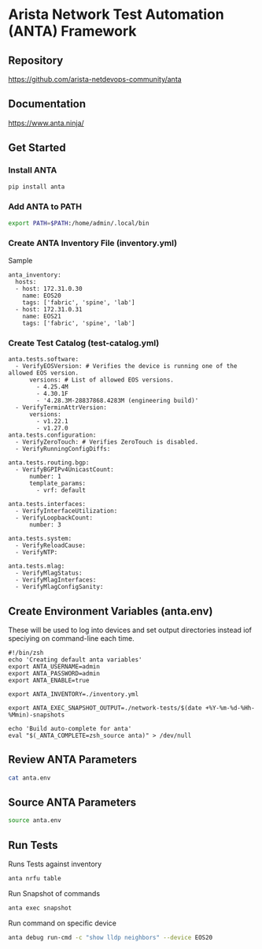 # Arista Network Test Automation (ANTA) Framework

## Repository

https://github.com/arista-netdevops-community/anta


## Documentation

https://www.anta.ninja/

## Get Started

### Install ANTA

``` bash
pip install anta
```

### Add ANTA to PATH

```bash
export PATH=$PATH:/home/admin/.local/bin
```

### Create ANTA Inventory File (inventory.yml)

Sample

```text
anta_inventory:
  hosts:
  - host: 172.31.0.30
    name: EOS20
    tags: ['fabric', 'spine', 'lab']
  - host: 172.31.0.31
    name: EOS21
    tags: ['fabric', 'spine', 'lab']
```

### Create Test Catalog (test-catalog.yml)

```text
anta.tests.software:
  - VerifyEOSVersion: # Verifies the device is running one of the allowed EOS version.
      versions: # List of allowed EOS versions.
        - 4.25.4M
        - 4.30.1F
        - '4.28.3M-28837868.4283M (engineering build)'
  - VerifyTerminAttrVersion:
      versions:
        - v1.22.1
        - v1.27.0
anta.tests.configuration:
  - VerifyZeroTouch: # Verifies ZeroTouch is disabled.
  - VerifyRunningConfigDiffs:

anta.tests.routing.bgp:
  - VerifyBGPIPv4UnicastCount:
      number: 1
      template_params:
        - vrf: default

anta.tests.interfaces:
  - VerifyInterfaceUtilization:
  - VerifyLoopbackCount:
      number: 3

anta.tests.system:
  - VerifyReloadCause:
  - VerifyNTP:

anta.tests.mlag:
  - VerifyMlagStatus:
  - VerifyMlagInterfaces:
  - VerifyMlagConfigSanity:
```

## Create Environment Variables (anta.env)

These will be used to log into devices and set output directories instead iof speciying on command-line each time.

```text
#!/bin/zsh
echo 'Creating default anta variables'
export ANTA_USERNAME=admin
export ANTA_PASSWORD=admin
export ANTA_ENABLE=true

export ANTA_INVENTORY=./inventory.yml

export ANTA_EXEC_SNAPSHOT_OUTPUT=./network-tests/$(date +%Y-%m-%d-%Hh-%Mmin)-snapshots

echo 'Build auto-complete for anta'
eval "$(_ANTA_COMPLETE=zsh_source anta)" > /dev/null
```

## Review ANTA Parameters

```bash
cat anta.env
```

## Source ANTA Parameters

```bash
source anta.env
```

## Run Tests

Runs Tests against inventory

```bash
anta nrfu table
```

Run Snapshot of commands

```bash
anta exec snapshot
```

Run command on specific device

```bash
anta debug run-cmd -c "show lldp neighbors" --device EOS20
```
